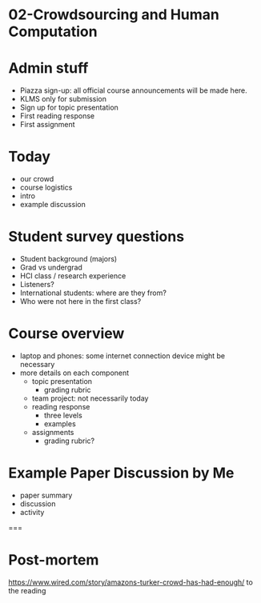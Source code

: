 # 02-Crowdsourcing and Human Computation

# Admin stuff
- Piazza sign-up: all official course announcements will be made here.
- KLMS only for submission
- Sign up for topic presentation
- First reading response
- First assignment


# Today
- our crowd
- course logistics
- intro
- example discussion


# Student survey questions
- Student background (majors)
- Grad vs undergrad
- HCI class / research experience
- Listeners?
- International students: where are they from?
- Who were not here in the first class?


# Course overview
- laptop and phones: some internet connection device might be necessary
- more details on each component
	- topic presentation
		- grading rubric
	- team project: not necessarily today
	- reading response
		- three levels
		- examples
	- assignments
		- grading rubric?

# Example Paper Discussion by Me
- paper summary
- discussion
- activity

===

# Post-mortem

https://www.wired.com/story/amazons-turker-crowd-has-had-enough/ to the reading

